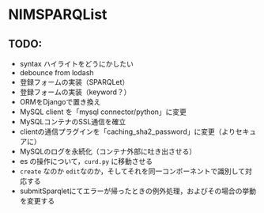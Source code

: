 # NIMSPARQList

## TODO:

- syntax ハイライトをどうにかしたい
- debounce from lodash
- 登録フォームの実装（SPARQLet）
- 登録フォームの実装（keyword？）
- ORMをDjangoで置き換え
- MySQL client を「mysql connector/python」に変更
- MySQLコンテナのSSL通信を確立
- clientの通信プラグインを「caching_sha2_password」に変更（よりセキュアに）
- MySQLのログを永続化（コンテナ外部に吐き出させる）
- es の操作について，`curd.py` に移動させる
- `create` なのか `edit`なのか，そしてそれを同一コンポーネントで識別して対応する
-  submitSparqletにてエラーが帰ったときの例外処理，およびその場合の挙動を変更する
